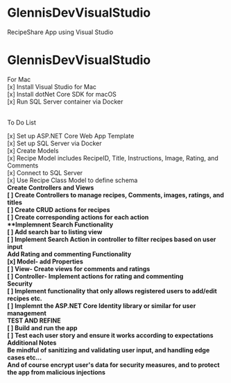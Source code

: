 # GlennisDevVisualStudio
RecipeShare App using Visual Studio
# GlennisDevVisualStudio
For Mac
<br>
[x] Install Visual Studio for Mac
<br>
[x] Install dotNet Core SDK for macOS
<br>
[x] Run SQL Server container via Docker
<br>
<br>

To Do List
<br>

[x] Set up ASP.NET Core Web App Template
<br>
[x] Set up SQL Server via Docker
<br>
[x] Create Models
<br>
    [x] Recipe Model includes RecipeID, Title, Instructions, Image, Rating, and Comments
    <br>
[x] Connect to SQL Server
<br>
[x] Use Recipe Class Model to define schema
<br>
<strong>**Create Controllers and Views**
<br>
[ ] Create Controllers to manage recipes, Comments, images, ratings, and titles
<br>
[ ] Create CRUD actions for recipes
<br>
[ ] Create corresponding actions for each action
<br>
<strong>**Implemnent Search Functionality
<br>
[ ] Add search bar to listing view
<br>
[ ] Implement Search Action in controller to filter recipes based on user input
<br>
<strong>**Add Rating and commenting Functionality**
<br>
[x] Model- add Properties
<br>
[ ] View- Create views for comments and ratings
<br>
[ ] Controller- Implement actions for rating and commenting
<br>
<strong>**Security**
<br>
[ ] Implement functionality that only allows registered users to add/edit recipes etc.
<br>
[ ] Implemnt the ASP.NET Core Identity library or similar for user management
<br>
<strong>**TEST AND REFINE**
<br>
[ ] Build and run the app
<br>
[ ] Test each user story and ensure it works according to expectations
<br>
<strong>**Additional Notes**
<br>
Be mindful of sanitizing and validating user input, and handling edge cases etc...
<br>
And of course encrypt user's data for security measures, and to protect the app from malicious injections
<br>
